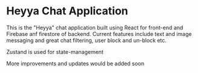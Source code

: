 # Heyya Chat Application

This is the "Heyya" chat application built using React for front-end and Firebase anf firestore of backend.
Current features include text and image messaging and great chat filtering, user block and un-block etc.

Zustand is used for state-management

More improvements and updates would be added soon
